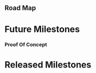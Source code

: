 Road Map
--------

Future Milestones
=================

### Proof Of Concept

Released Milestones
===================


